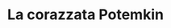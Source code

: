 ---
layout: post
title: La corazzata Potemkin
director: Sergej Eizenštejn
year: 1925
cover: https://images.mubicdn.net/images/film/1528/cache-116004-1623232364/image-w1280.jpg
sas: true
---